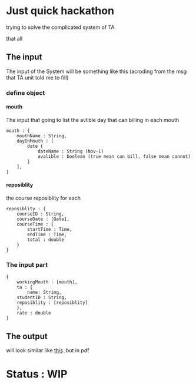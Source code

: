 # Just quick hackathon

trying to solve the complicated system of TA

that all

## The input

The input of the System will be something like this
(acroding from the msg that TA unit told me to fill)

### define object

#### mouth
The input that going to list the avlible day that can billing in each mouth
```
mouth : {
	mouthName : String,
	dayInMouth : [
		date {
			dateName : String (Nov-1)
			avalible : boolean (true mean can bill, false mean cannot)
		}
	],	
}
```
#### reposiblity
the course reposiblity for each
```
reposiblity : {
	courseID : String,
	courseDate : [Date],
	courseTime : {
		startTime : Time,
		endTime : Time,
		total : double
	}
}
```

### The input part
```
{
    workingMouth : [mouth],
    ta : {
    	name: String,
	studentID : String,
	reposiblity : [reposiblity]
    },
    rate : double
}
```

## The output

will look similar like [this](https://docs.google.com/spreadsheets/d/1LZtHnBSCmYy_tjWr7-p_YE5jvhef96re/edit#gid=1228444358) ,but in pdf

# Status : WIP
